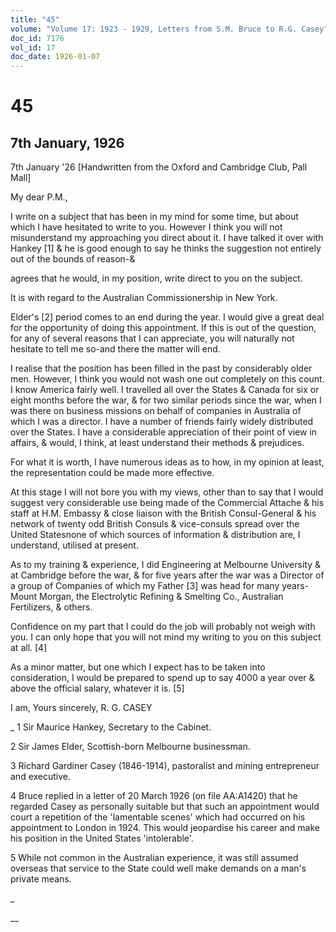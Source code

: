 ```yaml
---
title: "45"
volume: "Volume 17: 1923 - 1929, Letters from S.M. Bruce to R.G. Casey"
doc_id: 7176
vol_id: 17
doc_date: 1926-01-07
---
```


# 45

## 7th January, 1926

7th January '26 [Handwritten from the Oxford and Cambridge Club, Pall Mall]

My dear P.M.,

I write on a subject that has been in my mind for some time, but about which I have hesitated to write to you. However I think you will not misunderstand my approaching you direct about it. I have talked it over with Hankey [1] &amp; he is good enough to say he thinks the suggestion not entirely out of the bounds of reason-&amp;

agrees that he would, in my position, write direct to you on the subject.

It is with regard to the Australian Commissionership in New York.

Elder's [2] period comes to an end during the year. I would give a great deal for the opportunity of doing this appointment. If this is out of the question, for any of several reasons that I can appreciate, you will naturally not hesitate to tell me so-and there the matter will end.

I realise that the position has been filled in the past by considerably older men. However, I think you would not wash one out completely on this count. I know America fairly well. I travelled all over the States &amp; Canada for six or eight months before the war, &amp; for two similar periods since the war, when I was there on business missions on behalf of companies in Australia of which I was a director. I have a number of friends fairly widely distributed over the States. I have a considerable appreciation of their point of view in affairs, &amp; would, I think, at least understand their methods &amp; prejudices.

For what it is worth, I have numerous ideas as to how, in my opinion at least, the representation could be made more effective.

At this stage I will not bore you with my views, other than to say that I would suggest very considerable use being made of the Commercial Attache &amp; his staff at H.M. Embassy &amp; close liaison with the British Consul-General &amp; his network of twenty odd British Consuls &amp; vice-consuls spread over the United Statesnone of which sources of information &amp; distribution are, I understand, utilised at present.

As to my training &amp; experience, I did Engineering at Melbourne University &amp; at Cambridge before the war, &amp; for five years after the war was a Director of a group of Companies of which my Father [3] was head for many years-Mount Morgan, the Electrolytic Refining &amp; Smelting Co., Australian Fertilizers, &amp; others.

Confidence on my part that I could do the job will probably not weigh with you. I can only hope that you will not mind my writing to you on this subject at all. [4]

As a minor matter, but one which I expect has to be taken into consideration, I would be prepared to spend up to say 4000 a year over &amp; above the official salary, whatever it is. [5]

I am, Yours sincerely, R. G. CASEY 

_ 1 Sir Maurice Hankey, Secretary to the Cabinet.

2 Sir James Elder, Scottish-born Melbourne businessman.

3 Richard Gardiner Casey (1846-1914), pastoralist and mining entrepreneur and executive.

4 Bruce replied in a letter of 20 March 1926 (on file AA:A1420) that he regarded Casey as personally suitable but that such an appointment would court a repetition of the 'lamentable scenes' which had occurred on his appointment to London in 1924. This would jeopardise his career and make his position in the United States 'intolerable'.

5 While not common in the Australian experience, it was still assumed overseas that service to the State could well make demands on a man's private means.

_

__
